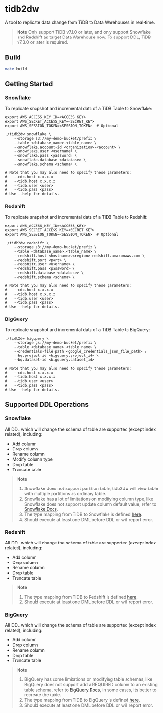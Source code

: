 # tidb2dw

A tool to replicate data change from TiDB to Data Warehouses in real-time.

> **Note**
> Only support TiDB v7.1.0 or later, and only support Snowflake and Redshift as target Data Warehouse now.
> To support DDL, TiDB v7.3.0 or later is required.

## Build

```bash
make build
```

## Getting Started

### Snowflake

To replicate snapshot and incremental data of a TiDB Table to Snowflake:

```shell
export AWS_ACCESS_KEY_ID=<ACCESS_KEY>
export AWS_SECRET_ACCESS_KEY=<SECRET_KEY>
export AWS_SESSION_TOKEN=<SESSION_TOKEN>  # Optional

./tidb2dw snowflake \
    --storage s3://my-demo-bucket/prefix \
    --table <database_name>.<table_name> \
    --snowflake.account-id <organization>-<account> \
    --snowflake.user <username> \
    --snowflake.pass <password> \
    --snowflake.database <database> \
    --snowflake.schema <schema> \

# Note that you may also need to specify these parameters:
#   --cdc.host x.x.x.x
#   --tidb.host x.x.x.x
#   --tidb.user <user>
#   --tidb.pass <pass>
# Use --help for details.
```

### Redshift

To replicate snapshot and incremental data of a TiDB Table to Redshift:

```shell
export AWS_ACCESS_KEY_ID=<ACCESS_KEY>
export AWS_SECRET_ACCESS_KEY=<SECRET_KEY>
export AWS_SESSION_TOKEN=<SESSION_TOKEN>  # Optional

./tidb2dw redshift \
    --storage s3://my-demo-bucket/prefix \
    --table <database_name>.<table_name> \
    --redshift.host <hostname>.<region>.redshift.amazonaws.com \
    --redshift.port <port> \
    --redshift.user <username> \
    --redshift.pass <password> \
    --redshift.database <database> \
    --redshift.schema <schema> \

# Note that you may also need to specify these parameters:
#   --cdc.host x.x.x.x
#   --tidb.host x.x.x.x
#   --tidb.user <user>
#   --tidb.pass <pass>
# Use --help for details.
```

### BigQuery

To replicate snapshot and incremental data of a TiDB Table to BigQuery:

```shell
./tidb2dw bigquery \
    --storage gs://my-demo-bucket/prefix \
    --table <database_name>.<table_name> \
    --credentials-file-path <google_credentials_json_file_path> \
    --bq.project-id <bigquery.project_id> \
    --bq.dataset-id <bigquery.dataset_id>

# Note that you may also need to specify these parameters:
#   --cdc.host x.x.x.x
#   --tidb.host x.x.x.x
#   --tidb.user <user>
#   --tidb.pass <pass>
# Use --help for details.
```

## Supported DDL Operations

### Snowflake

All DDL which will change the schema of table are supported (except index related), including:

- Add column
- Drop column
- Rename column
- Modify column type
- Drop table
- Truncate table

> **Note**
>
> 1. Snowflake does not support partition table, tidb2dw will view table with multiple partitions as ordinary table.
> 2. Snowflake has a lot of limitations on modifying column type, like Snowflake does not support update column default value, refer to [Snowflake Docs](https://docs.snowflake.com/en/sql-reference/sql/alter-table-column).
> 3. The type mapping from TiDB to Snowflake is defined [here](https://github.com/pingcap-inc/tidb2dw/blob/main/pkg/snowsql/types.go).
> 4. Should execute at least one DML before DDL or will report error.

### Redshift

All DDL which will change the schema of table are supported (except index related), including:

- Add column
- Drop column
- Rename column
- Drop table
- Truncate table

> **Note**
>
> 1. The type mapping from TiDB to Redshift is defined [here](https://github.com/pingcap-inc/tidb2dw/blob/main/pkg/redshiftsql/types.go).
> 2. Should execute at least one DML before DDL or will report error.

### BigQuery

All DDL which will change the schema of table are supported (except index related), including:

- Add column
- Drop column
- Rename column
- Drop table
- Truncate table

> **Note**
>
> 1. BigQuery has some limitations on modifying table schemas, like BigQuery does not support add a REQUIRED column to an existing table schema, refer to [BigQuery Docs](https://cloud.google.com/bigquery/docs/managing-table-schemas), in some cases, its better to recreate the table.
> 2. The type mapping from TiDB to BigQuery is defined [here](https://github.com/pingcap-inc/tidb2dw/blob/main/pkg/bigquerysql/types.go).
> 3. Should execute at least one DML before DDL or will report error.
